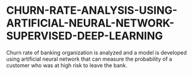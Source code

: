 # CHURN-RATE-ANALYSIS-USING-ARTIFICIAL-NEURAL-NETWORK-SUPERVISED-DEEP-LEARNING
Churn rate of banking organization is analyzed and a model is developed using artificial neural network that can measure the probability of a customer who was at high risk to leave the bank.
